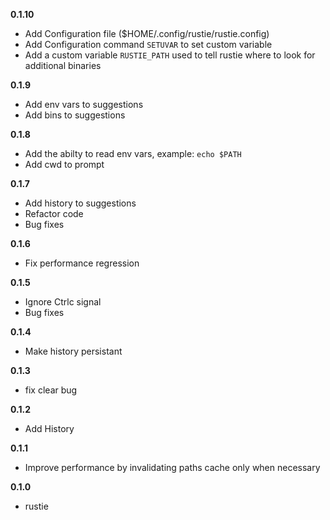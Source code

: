 **0.1.10**
- Add Configuration file ($HOME/.config/rustie/rustie.config)
- Add Configuration command `SETUVAR` to set custom variable
- Add a custom variable `RUSTIE_PATH` used to tell rustie where to look for additional binaries

**0.1.9**
- Add env vars to suggestions
- Add bins to suggestions

**0.1.8**
- Add the abilty to read env vars, example: `echo $PATH`
- Add cwd to prompt

**0.1.7**
- Add history to suggestions
- Refactor code
- Bug fixes

**0.1.6**
- Fix performance regression

**0.1.5**
- Ignore Ctrlc signal
- Bug fixes

**0.1.4**
- Make history persistant

**0.1.3**
- fix clear bug

**0.1.2**
- Add History

**0.1.1**
- Improve performance by invalidating paths cache only when necessary

**0.1.0**
- rustie
